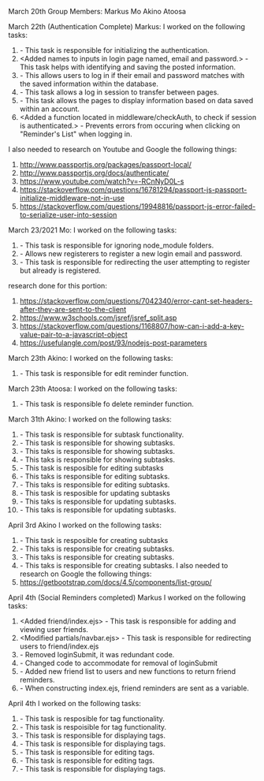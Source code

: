 March 20th
Group Members:
Markus
Mo
Akino
Atoosa

March 22th (Authentication Complete)
Markus:
I worked on the following tasks:
1. <Added POST request to login page.> - This task is responsible for initializing the authentication.
2. <Added names to inputs in login page named, email and password.> - This task helps with identifying and saving the posted information.
3. <Added local strategy to authenticate users.> - This allows users to log in if their email and password matches with the saved information within the database.
4. <Added a session time.> - This task allows a log in session to transfer between pages.
5. <Modified reminder_controller> - This task allows the pages to display information based on data saved within an account.
6. <Added a function located in middleware/checkAuth, to check if session is authenticated.> - Prevents errors from occuring when clicking on "Reminder's List" when logging in.

I also needed to research on Youtube and Google the following things:
1. <http://www.passportjs.org/packages/passport-local/>
2. <http://www.passportjs.org/docs/authenticate/>
3. <https://www.youtube.com/watch?v=-RCnNyD0L-s>
4. <https://stackoverflow.com/questions/16781294/passport-js-passport-initialize-middleware-not-in-use>
5. <https://stackoverflow.com/questions/19948816/passport-js-error-failed-to-serialize-user-into-session>

March 23/2021
Mo:
I worked on the following tasks:
1. <added gitignore> - This task is responsible for ignoring node_module folders.
2. <added registration function> - Allows new registerers to register a new login email and password.
3. <added function to check if the user already has a login> - This task is responsible for redirecting the user attempting to register but already is registered.

research done for this portion:
1. https://stackoverflow.com/questions/7042340/error-cant-set-headers-after-they-are-sent-to-the-client
2. https://www.w3schools.com/jsref/jsref_split.asp
3. https://stackoverflow.com/questions/1168807/how-can-i-add-a-key-value-pair-to-a-javascript-object
4. https://usefulangle.com/post/93/nodejs-post-parameters

March 23th
Akino:
I worked on the following tasks:
1. <Added update functions to reminder_constroll> - This task is responsible for edit reminder function.

March 23th
Atoosa:
I worked on the following tasks:
1. <Added deltete functions to reminder_constroll> - This task is responsible fo delete reminder function.

March 31th
Akino:
I worked on the following tasks:
1. <Modified database.js> - This task is responsible for subtask functionality.
2. <Modified single-reminder.ejs> - This task is responsible for showing subtasks.
3. <Added viewSub function to reminder_controller.js> - This taks is responsible for showing subtasks.
4. <Added subtask route to index.js> - This taks is responsible for showing subtasks.
5. <Modified edit.ejs> - This task is resposible for editing subtasks
6. <Modified edit function in reminder_controller.js> - This taks is responsible for editing subtasks.
7. <Modified edit route in index.js> - This taks is responsible for editing subtasks.
5. <Modified edit.ejs> - This task is resposible for updating subtasks
6. <Modified update function in reminder_controller.js> - This taks is responsible for updating subtasks.
7. <Modified update route in index.js> - This taks is responsible for updating subtasks.

April 3rd
Akino
I worked on the following tasks:
1. <Modified create.ejs> - This task is resposible for creating subtasks
2. <Added newSub function in reminder_controller.js> - This taks is responsible for creating subtasks.
3. <Modified create function in reminder_controller.js> - This taks is responsible for creating subtasks.
4. <Added newSub route in index.js> - This taks is responsible for creating subtasks.
I also needed to research on Google the following things:
1. https://getbootstrap.com/docs/4.5/components/list-group/


April 4th (Social Reminders completed)
Markus
I worked on the following tasks:
1. <Added friend/index.ejs> - This task is responsible for adding and viewing user friends.
2. <Modified partials/navbar.ejs> - This task is responsible for redirecting users to friend/index.ejs
3. <Modified auth_controller> - Removed loginSubmit, it was redundant code.
4. <Modified index.js> - Changed code to accommodate for removal of loginSubmit
5. <Modified database.js> - Added new friend list to users and new functions to return friend reminders.
6. <Modified reminder_controller> - When constructing index.ejs, friend reminders are sent as a variable.


April 4th
I worked on the following tasks:
1. <Added a tasks field to the database in database.js> - This task is resposible for tag functionality.
2. <Modified create function in reminder_controller.js> - This task is respoisible for tag functionality.
3. <Modified tag-view class in style.css> - This task is responsible for displaying tags.
4. <Modified single-reminder.ejs> - This task is responsible for displaying tags.
5. <Modified update function in reminder_controller.js> - This task is responsible for editing tags.
6. <Modified edit.ejs> - This task is responsible for editing tags.
7. <Modified index.ejs> - This task is responsible for displaying tags.

